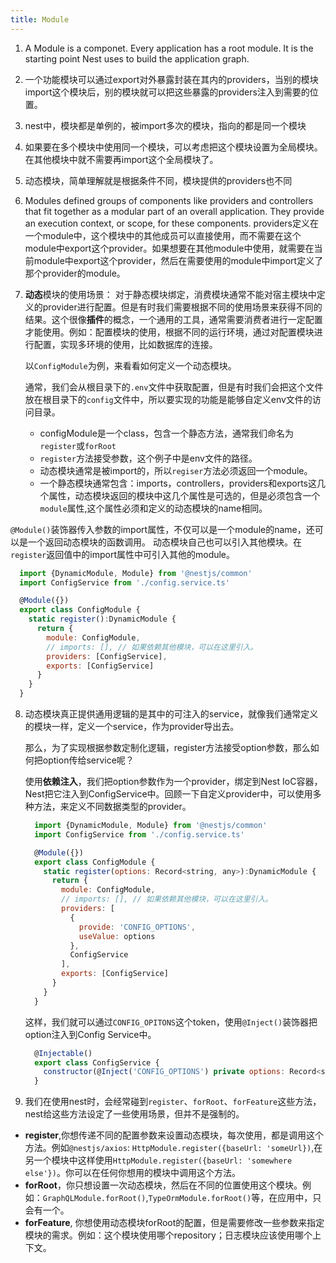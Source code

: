 ```yaml
---
title: Module
---
```


1. A Module is a componet. Every application has a root module. It is the starting point Nest uses to build the application graph.
2. 一个功能模块可以通过export对外暴露封装在其内的providers，当别的模块import这个模块后，别的模块就可以把这些暴露的providers注入到需要的位置。
3. nest中，模块都是单例的，被import多次的模块，指向的都是同一个模块
4. 如果要在多个模块中使用同一个模块，可以考虑把这个模块设置为全局模块。在其他模块中就不需要再import这个全局模块了。
5. 动态模块，简单理解就是根据条件不同，模块提供的providers也不同
6. Modules defined groups of components like providers and controllers that fit together as a modular part of an overall application. They provide an execution context, or scope, for these components.
   providers定义在一个module中，这个模块中的其他成员可以直接使用，而不需要在这个module中export这个provider。如果想要在其他module中使用，就需要在当前module中export这个provider，然后在需要使用的module中import定义了那个provider的module。
7. **动态**模块的使用场景：
   对于静态模块绑定，消费模块通常不能对宿主模块中定义的provider进行配置。但是有时我们需要根据不同的使用场景来获得不同的结果。这个很像**插件**的概念，一个通用的工具，通常需要消费者进行一定配置才能使用。例如：配置模块的使用，根据不同的运行环境，通过对配置模块进行配置，实现多环境的使用，比如数据库的连接。

   以`ConfigModule`为例，来看看如何定义一个动态模块。

      通常，我们会从根目录下的`.env`文件中获取配置，但是有时我们会把这个文件放在根目录下的`config`文件中，所以要实现的功能是能够自定义env文件的访问目录。

      - configModule是一个class，包含一个静态方法，通常我们命名为`register`或`forRoot`
      - `register`方法接受参数，这个例子中是env文件的路径。
      - 动态模块通常是被import的，所以`regiser`方法必须返回一个module。
      - 一个静态模块通常包含：imports，controllers，providers和exports这几个属性，动态模块返回的模块中这几个属性是可选的，但是必须包含一个`module`属性,这个属性必须和定义的动态模块的name相同。
  
  `@Module()`装饰器传入参数的import属性，不仅可以是一个module的name，还可以是一个返回动态模块的函数调用。
  动态模块自己也可以引入其他模块。在`register`返回值中的import属性中可引入其他的module。

  ```js
    import {DynamicModule, Module} from '@nestjs/common'
    import ConfigService from './config.service.ts'

    @Module({})
    export class ConfigModule {
      static register():DynamicModule {
        return {
          module: ConfigModule,
          // imports: [], // 如果依赖其他模块，可以在这里引入。
          providers: [ConfigService],
          exports: [ConfigService]
        }
      }
    }
  ```

8. 动态模块真正提供通用逻辑的是其中的可注入的service，就像我们通常定义的模块一样，定义一个service，作为provider导出去。

    那么，为了实现根据参数定制化逻辑，register方法接受option参数，那么如何把option传给service呢？

    使用**依赖注入**，我们把option参数作为一个provider，绑定到Nest IoC容器，Nest把它注入到ConfigService中。回顾一下自定义provider中，可以使用多种方法，来定义不同数据类型的provider。

      ```js
        import {DynamicModule, Module} from '@nestjs/common'
        import ConfigService from './config.service.ts'

        @Module({})
        export class ConfigModule {
          static register(options: Record<string, any>):DynamicModule {
            return {
              module: ConfigModule,
              // imports: [], // 如果依赖其他模块，可以在这里引入。
              providers: [
                {
                  provide: 'CONFIG_OPTIONS',
                  useValue: options
                },
                ConfigService
              ],
              exports: [ConfigService]
            }
          }
        }
      ```
    这样，我们就可以通过`CONFIG_OPITONS`这个token，使用`@Inject()`装饰器把option注入到Config Service中。

      ```js
        @Injectable()
        export class ConfigService {
          constructor(@Inject('CONFIG_OPTIONS') private options: Record<string, any>){}
        }
      
      ```

9. 我们在使用nest时，会经常碰到`register`、`forRoot`、`forFeature`这些方法，nest给这些方法设定了一些使用场景，但并不是强制的。
  - **register**,你想传递不同的配置参数来设置动态模块，每次使用，都是调用这个方法。例如`@nestjs/axios`: `HttpModule.register({baseUrl: 'someUrl})`,在另一个模块中这样使用`HttpModule.register({baseUrl: 'somewhere else'})`。你可以在任何你想用的模块中调用这个方法。
  - **forRoot**，你只想设置一次动态模块，然后在不同的位置使用这个模块。例如：`GraphQLModule.forRoot()`,`TypeOrmModule.forRoot()`等，在应用中，只会有一个。
  - **forFeature**, 你想使用动态模块forRoot的配置，但是需要修改一些参数来指定模块的需求。例如：这个模块使用哪个repository；日志模块应该使用哪个上下文。